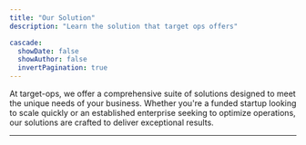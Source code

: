 ```yaml
---
title: "Our Solution"
description: "Learn the solution that target ops offers"

cascade:
  showDate: false
  showAuthor: false
  invertPagination: true
---
```


<!-- {{< lead >}}
Simple, yet powerful. Learn how to use Blowfish and its features.
{{< /lead >}} -->

At target-ops, we offer a comprehensive suite of solutions designed to meet the unique needs of your business. Whether you're a funded startup looking to scale quickly or an established enterprise seeking to optimize operations, our solutions are crafted to deliver exceptional results.

---
